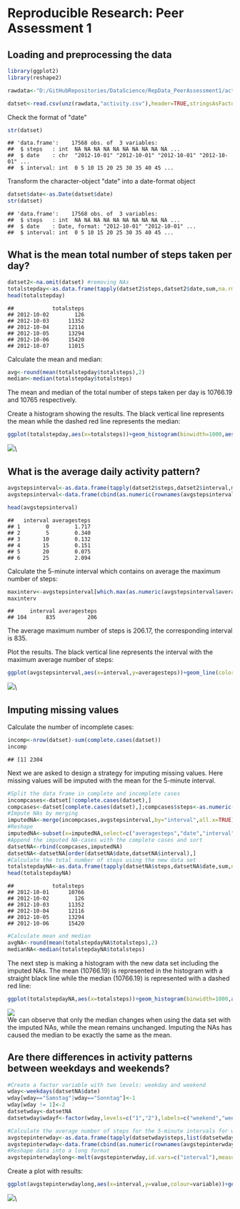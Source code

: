 # Reproducible Research: Peer Assessment 1


## Loading and preprocessing the data

```r
library(ggplot2)
library(reshape2)
```

```r
rawdata<-"D:/GitHubRepositories/DataScience/RepData_PeerAssessment1/activity.zip"

datset<-read.csv(unz(rawdata,"activity.csv"),header=TRUE,stringsAsFactors=FALSE)
```

Check the format of "date"

```r
str(datset)
```

```
## 'data.frame':	17568 obs. of  3 variables:
##  $ steps   : int  NA NA NA NA NA NA NA NA NA NA ...
##  $ date    : chr  "2012-10-01" "2012-10-01" "2012-10-01" "2012-10-01" ...
##  $ interval: int  0 5 10 15 20 25 30 35 40 45 ...
```

Transform the character-object "date" into a date-format object

```r
datset$date<-as.Date(datset$date)
str(datset)
```

```
## 'data.frame':	17568 obs. of  3 variables:
##  $ steps   : int  NA NA NA NA NA NA NA NA NA NA ...
##  $ date    : Date, format: "2012-10-01" "2012-10-01" ...
##  $ interval: int  0 5 10 15 20 25 30 35 40 45 ...
```

## What is the mean total number of steps taken per day?


```r
datset2<-na.omit(datset) #removing NAs
totalstepday<-as.data.frame(tapply(datset2$steps,datset2$date,sum,na.rm=TRUE,simplify=TRUE));colnames(totalstepday)<-c("totalsteps")
head(totalstepday)
```

```
##            totalsteps
## 2012-10-02        126
## 2012-10-03      11352
## 2012-10-04      12116
## 2012-10-05      13294
## 2012-10-06      15420
## 2012-10-07      11015
```
Calculate the mean and median:

```r
avg<-round(mean(totalstepday$totalsteps),2)
median<-median(totalstepday$totalsteps)
```
The mean and median of the total number of steps taken per day is 10766.19 and 10765 respectively. 

Create a histogram showing the results. The black vertical line represents the mean  while the dashed red line represents the median:

```r
ggplot(totalstepday,aes(x=totalsteps))+geom_histogram(binwidth=1000,aes(fill=..count..))+labs(title="Histogram of total steps per day")+geom_vline(xintercept=avg,col="black")+geom_vline(xintercept=median,linetype=2,col="red")
```

![](PA1_template_files/figure-html/unnamed-chunk-7-1.png)\


## What is the average daily activity pattern?

```r
avgstepsinterval<-as.data.frame(tapply(datset2$steps,datset2$interval,mean,na.rm=TRUE,simplify=TRUE));
avgstepsinterval<-data.frame(cbind(as.numeric(rownames(avgstepsinterval)),as.numeric(avgstepsinterval[,1])),stringsAsFactors=FALSE,row.names=NULL);colnames(avgstepsinterval)<-c("interval","averagesteps")

head(avgstepsinterval)
```

```
##   interval averagesteps
## 1        0        1.717
## 2        5        0.340
## 3       10        0.132
## 4       15        0.151
## 5       20        0.075
## 6       25        2.094
```
Calculate the 5-minute interval which contains on average the maximum number of steps:

```r
maxinterv<-avgstepsinterval[which.max(as.numeric(avgstepsinterval$averagesteps)),]
maxinterv
```

```
##     interval averagesteps
## 104      835          206
```
The average maximum number of steps is 206.17, the corresponding interval is 835.

Plot the results. The black vertical line represents the interval with the maximum average number of steps:

```r
ggplot(avgstepsinterval,aes(x=interval,y=averagesteps))+geom_line(color="blue")+labs(title="Average daily activity pattern",y="AVerage Steps",x="5-minute interval")+geom_vline(xintercept=maxinterv$interval)
```

![](PA1_template_files/figure-html/unnamed-chunk-10-1.png)\


## Imputing missing values
Calculate the number of incomplete cases:

```r
incomp<-nrow(datset)-sum(complete.cases(datset))
incomp
```

```
## [1] 2304
```
Next we are asked to design a strategy for imputing missing values. Here missing values will be imputed with the mean for the 5-minute interval.

```r
#Split the data frame in complete and incomplete cases
incompcases<-datset[!complete.cases(datset),]
compcases<-datset[complete.cases(datset),];compcases$steps<-as.numeric(compcases$steps)
#Impute NAs by merging
imputedNA<-merge(incompcases,avgstepsinterval,by="interval",all.x=TRUE)
#Reshape
imputedNA<-subset(x=imputedNA,select=c("averagesteps","date","interval"));colnames(imputedNA)<-c("steps","date","interval")
#Append the imputed NA-cases with the complete cases and sort
datsetNA<-rbind(compcases,imputedNA)
datsetNA<-datsetNA[order(datsetNA$date,datsetNA$interval),]
#Calculate the total number of steps using the new data set
totalstepdayNA<-as.data.frame(tapply(datsetNA$steps,datsetNA$date,sum,na.rm=TRUE,simplify=TRUE));colnames(totalstepdayNA)<-c("totalsteps")
head(totalstepdayNA)
```

```
##            totalsteps
## 2012-10-01      10766
## 2012-10-02        126
## 2012-10-03      11352
## 2012-10-04      12116
## 2012-10-05      13294
## 2012-10-06      15420
```

```r
#Calculate mean and median
avgNA<-round(mean(totalstepdayNA$totalsteps),2)
medianNA<-median(totalstepdayNA$totalsteps)
```
The next step is making a histogram with the new data set including the imputed NAs. The mean (10766.19) is represented in the histogram with a straight black line while the median (10766.19) is represented with a dashed red line:

```r
ggplot(totalstepdayNA,aes(x=totalsteps))+geom_histogram(binwidth=1000,aes(fill=..count..))+labs(title="Histogram of total steps per day with imputed NAs")+geom_vline(xintercept=avgNA,col="black")+geom_vline(xintercept=medianNA,linetype=2,col="red")
```

![](PA1_template_files/figure-html/unnamed-chunk-13-1.png)\
We can observe that only the median changes when using the data set with the imputed NAs, while the mean remains unchanged. Imputing the NAs has caused the median to be exactly the same as the mean.


## Are there differences in activity patterns between weekdays and weekends?

```r
#Create a factor variable with two levels: weekday and weekend
wday<-weekdays(datsetNA$date)
wday[wday=="Samstag"|wday=="Sonntag"]<-1
wday[wday != 1]<-2
datsetwday<-datsetNA
datsetwday$wdayf<-factor(wday,levels=c("1","2"),labels=c("weekend","weekday"))

#Calculate the average number of steps for the 5-minute intervals for weekdays and weekends
avgstepinterwday<-as.data.frame(tapply(datsetwday$steps,list(datsetwday$interval,datsetwday$wdayf),mean,na.rm=TRUE))
avgstepinterwday<-data.frame(cbind(as.numeric(rownames(avgstepinterwday)),as.numeric(avgstepinterwday[,1]),as.numeric(avgstepinterwday[,2])),stringsAsFactors=FALSE,row.names=NULL);colnames(avgstepinterwday)<-c("interval","steps_weekend","steps_weekday")
#Reshape data into a long format
avgstepinterwdaylong<-melt(avgstepinterwday,id.vars=c("interval"),measure.vars=c("steps_weekend","steps_weekday"))
```

Create a plot with results:

```r
ggplot(avgstepinterwdaylong,aes(x=interval,y=value,colour=variable))+geom_line()+labs(title="Average daily activity pattern per weekday",y="AVerage Steps",x="5-minute interval")+facet_grid(variable~.)+theme(legend.position="none")
```

![](PA1_template_files/figure-html/unnamed-chunk-15-1.png)\
